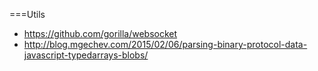 ===Utils
- https://github.com/gorilla/websocket
- http://blog.mgechev.com/2015/02/06/parsing-binary-protocol-data-javascript-typedarrays-blobs/